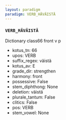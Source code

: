 ```yaml
---
layout: paradigm
paradigm: VERB_HÄVÄISTÄ
---
```

### ` VERB_HÄVÄISTÄ `

Dictionary class66 front v p
* kotus_tn: 66
* upos: VERB
* suffix_regex: väistä
* kotus_av: E
* grade_dir: strengthen
* harmony: front
* possessive: False
* stem_diphthong: None
* deletion: väistä
* plurale_tantum: False
* clitics: False
* pos: VERB
* stem_vowel: None
